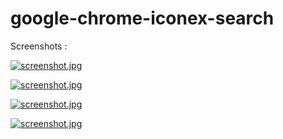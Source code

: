 # google-chrome-iconex-search

Screenshots : 

[![screenshot.jpg](screenshot.jpg)](https://i.ibb.co/prgJ4SL/01.png)

[![screenshot.jpg](screenshot.jpg)](https://i.ibb.co/t3dCPrP/02.png)

[![screenshot.jpg](screenshot.jpg)](https://i.ibb.co/mh6hNVR/03.png)

[![screenshot.jpg](screenshot.jpg)](https://i.ibb.co/6mfZD2x/04.png)
